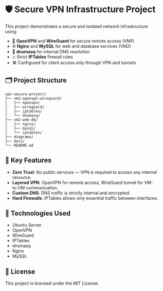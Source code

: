 # 🛡️ Secure VPN Infrastructure Project

This project demonstrates a secure and isolated network infrastructure using:

- 🔐 **OpenVPN** and **WireGuard** for secure remote access (VM1)
- 🌐 **Nginx** and **MySQL** for web and database services (VM2)
- 📡 **dnsmasq** for internal DNS resolution
- 🔥 Strict **IPTables** firewall rules
- 🛠️ Configured for client access only through VPN and tunnels

## 🗂️ Project Structure

```
vpn-secure-project/
├── vm1-openvpn-wireguard/
│   ├── openvpn/
│   ├── wireguard/
│   ├── iptables/
│   └── dnsmasq/
├── vm2-web-db/
│   ├── nginx/
│   ├── mysql/
│   └── iptables/
├── diagrams/
├── docs/
└── README.md
```

## 🚀 Key Features

- **Zero Trust**: No public services — VPN is required to access any internal resource.
- **Layered VPN**: OpenVPN for remote access, WireGuard tunnel for VM-to-VM communication.
- **Custom DNS**: DNS traffic is strictly internal and encrypted.
- **Hard Firewalls**: IPTables allows only essential traffic between interfaces.

## 🧪 Technologies Used

- Ubuntu Server
- OpenVPN
- WireGuard
- IPTables
- dnsmasq
- Nginx
- MySQL

## 📝 License

This project is licensed under the MIT License.
